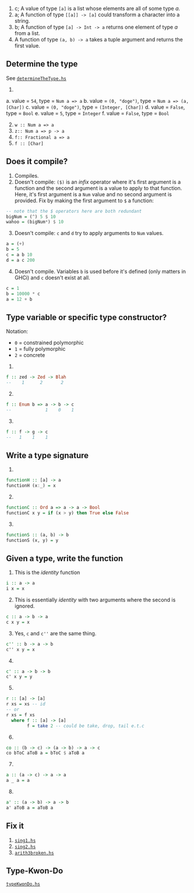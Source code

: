 1. c; A value of type `[a]` is a list whose elements are all of some type _a_.
2. a; A function of type `[[a]] -> [a]` could transform a character into a string.
3. b; A function of type `[a] -> Int -> a` returns one element of type _a_ from a list.
4. A function of type `(a, b) -> a` takes a tuple argument and returns the first value.

## Determine the type

See [`determineTheType.hs`](./determineTheType.hs)

1.
a. value = `54`, type = `Num a => a`
b. value = `(0, "doge")`, type = `Num a => (a, [Char])`
c. value = `(0, "doge")`, type = `(Integer, [Char])`
d. value = `False`, type = `Bool`
e. value = `5`, type = `Integer`
f. value = `False`, type = `Bool`

2. `w :: Num a => a`
3. `z:: Num a => p -> a`
4. `f:: Fractional a => a`
5. `f :: [Char]`

## Does it compile?

1. Compiles.
2. Doesn't compile: `($)` is an _infix_ operator where it's first argument is a function and the second argument is a value to apply to that function. Here, it's first argument is a `Num` value and no second argument is provided. Fix by making the first argument to `$` a function:

```haskell
-- note that the $ operators here are both redundant
bigNum = (^) 5 $ 10
wahoo = (bigNum*) $ 10
```

3. Doesn't compile: `c` and `d` try to apply arguments to `Num` values.

```haskell
a = (+)
b = 5
c = a b 10
d = a c 200
```

4. Doesn't compile. Variables `b` is used before it's defined (only matters in GHCi) and `c` doesn't exist at all.

```haskell
c = 1
b = 10000 * c
a = 12 + b
```

## Type variable or specific type constructor?

Notation:

- `0` = constrained polymorphic
- `1` = fully polymorphic
- `2` = concrete

1.

```haskell
f :: zed -> Zed -> Blah
--    1      2       2
```

2.

```haskell
f :: Enum b => a -> b -> c
--             1    0    1
```

3.

```haskell
f :: f -> g -> c
--   1    1    1
```

## Write a type signature

1.

```haskell
functionH :: [a] -> a
functionH (x:_) = x
```

2.

```haskell
functionC :: Ord a => a -> a -> Bool
functionC x y = if (x > y) then True else False
```

3.

```haskell
functionS :: (a, b) -> b
functionS (x, y) = y
```

## Given a type, write the function

1. This is the _identity_ function

```haskell
i :: a -> a
i x = x
```

2. This is essentially _identity_ with two arguments where the second is ignored.

```haskell
c :: a -> b -> a
c x y = x
```

3. Yes, `c` and `c''` are the same thing.

```haskell
c'' :: b -> a -> b
c'' x y = x
```

4.

```haskell
c' :: a -> b -> b
c' x y = y
```

5.

```haskell
r :: [a] -> [a]
r xs = xs -- id
-- or
r xs = f xs
  where f :: [a] -> [a]
        f = take 2 -- could be take, drop, tail e.t.c
```

6.

```haskell
co :: (b -> c) -> (a -> b) -> a -> c
co bToC aToB a = bToC $ aToB a
```

7.

```haskell
a :: (a -> c) -> a -> a
a _ a = a
```

8.

```haskell
a' :: (a -> b) -> a -> b
a' aToB a = aToB a
```

## Fix it

1. [`sing1.hs`](./sing1.hs)
2. [`sing2.hs`](./sing2.hs)
3. [`arith3broken.hs`](./arith3broken.hs)

## Type-Kwon-Do

[`typeKwonDo.hs`](./typeKwonDo.hs)
